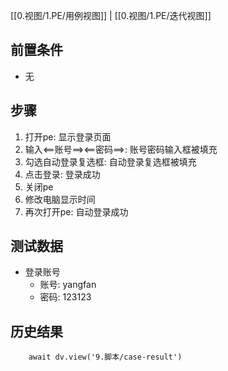 [[0.视图/1.PE/用例视图]] | [[0.视图/1.PE/迭代视图]]

## 前置条件

- 无

## 步骤

1. 打开pe: 显示登录页面
2. 输入<==账号==><==密码==>: 账号密码输入框被填充
3. 勾选自动登录复选框: 自动登录复选框被填充
4. 点击登录: 登录成功
5. 关闭pe
6. 修改电脑显示时间
7. 再次打开pe: 自动登录成功

## 测试数据

- 登录账号
	- 账号: yangfan
	- 密码: 123123

## 历史结果

```dataviewjs
    await dv.view('9.脚本/case-result')
```
